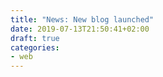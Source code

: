 ```yaml
---
title: "News: New blog launched"
date: 2019-07-13T21:50:41+02:00
draft: true
categories:
- web
---
```

